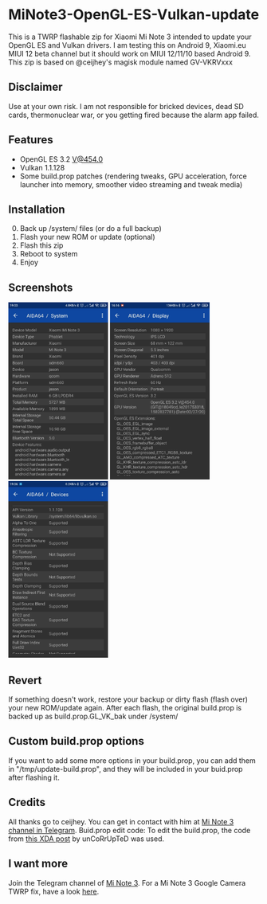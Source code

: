 # MiNote3-OpenGL-ES-Vulkan-update
This is a TWRP flashable zip for Xiaomi Mi Note 3 intended to update your OpenGL ES and Vulkan drivers.
I am testing this on Android 9, Xiaomi.eu MIUI 12 beta channel but it should work on MIUI 12/11/10 based Android 9.
This zip is based on @ceijhey's magisk module named GV-VKRVxxx

## Disclaimer
Use at your own risk. I am not responsible for bricked devices, dead SD cards, thermonuclear war, or you getting fired because the alarm app failed.

## Features
- OpenGL ES 3.2 V@454.0
- Vulkan 1.1.128
- Some build.prop patches (rendering tweaks, GPU acceleration, force launcher into memory, smoother video streaming and tweak media)

## Installation
0. Back up /system/ files (or do a full backup)
1. Flash your new ROM or update (optional)
2. Flash this zip
3. Reboot to system
4. Enjoy

## Screenshots
<img src="https://github.com/GreatApo/MiNote3-OpenGL-ES-Vulkan-update/blob/master/Screenshots/phone_info.jpg" width="200" title="Mi Note 3 device info"> <img src="https://github.com/GreatApo/MiNote3-OpenGL-ES-Vulkan-update/blob/master/Screenshots/opengl_es_version.jpg" width="200" title="OpenGL ES"> <img src="https://github.com/GreatApo/MiNote3-OpenGL-ES-Vulkan-update/blob/master/Screenshots/vulkan_api.jpg" width="200" title="Vulkan">

## Revert
If something doesn't work, restore your backup or dirty flash (flash over) your new ROM/update again.
After each flash, the original build.prop is backed up as build.prop.GL_VK_bak under /system/

## Custom build.prop options
If you want to add some more options in your build.prop, you can add them in "/tmp/update-build.prop", and they will be included in your buid.prop after flashing it.

## Credits
All thanks go to ceijhey. You can get in contact with him at [Mi Note 3 channel in Telegram](https://t.me/s/minote3channel).
Buid.prop edit code: To edit the build.prop, the code from [this XDA post](https://forum.xda-developers.com/showpost.php?p=19093919&postcount=20) by unCoRrUpTeD was used.

## I want more
Join the Telegram channel of [Mi Note 3](https://t.me/s/minote3channel).
For a Mi Note 3 Google Camera TWRP fix, have a look [here](https://github.com/GreatApo/MiNote3-Camera2API-fix).
